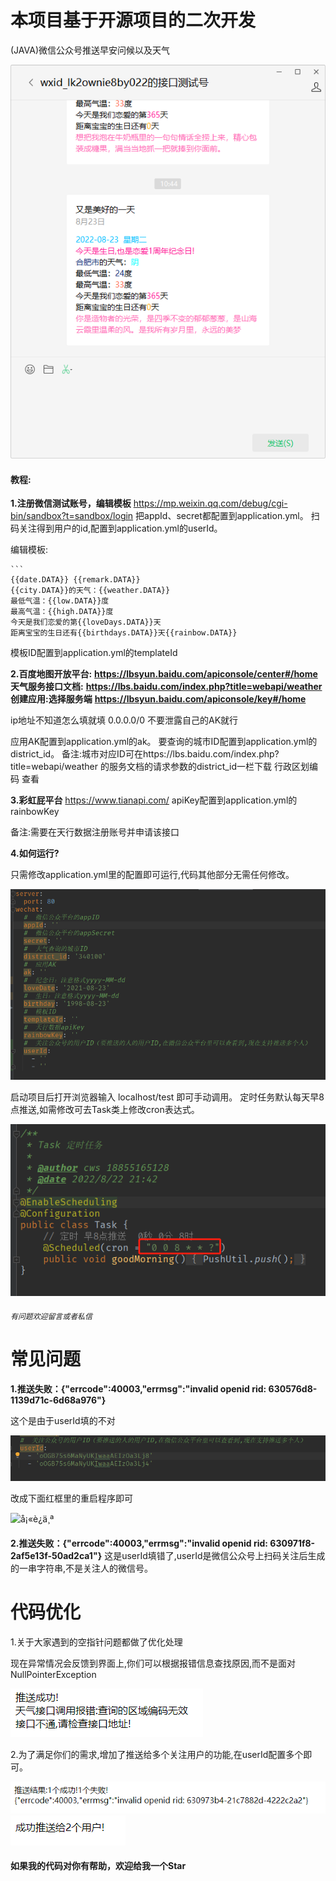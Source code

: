 # 本项目基于开源项目的二次开发


(JAVA)微信公众号推送早安问候以及天气

![image](src/main/resources/img/1.png)

#### 教程: <br />

**1.注册微信测试账号，编辑模板**
https://mp.weixin.qq.com/debug/cgi-bin/sandbox?t=sandbox/login
把appId、secret都配置到application.yml。
扫码关注得到用户的id,配置到application.yml的userId。

编辑模板:

```
​```
{{date.DATA}} {{remark.DATA}}
{{city.DATA}}的天气：{{weather.DATA}}
最低气温：{{low.DATA}}度
最高气温：{{high.DATA}}度
今天是我们恋爱的第{{loveDays.DATA}}天
距离宝宝的生日还有{{birthdays.DATA}}天{{rainbow.DATA}}
```


模板ID配置到application.yml的templateId

**2.百度地图开放平台:**
**https://lbsyun.baidu.com/apiconsole/center#/home**
**天气服务接口文档:**
**https://lbs.baidu.com/index.php?title=webapi/weather**
**创建应用:选择服务端**
**https://lbsyun.baidu.com/apiconsole/key#/home**

ip地址不知道怎么填就填   0.0.0.0/0 不要泄露自己的AK就行

应用AK配置到application.yml的ak。
要查询的城市ID配置到application.yml的district_id。
备注:城市对应ID可在https://lbs.baidu.com/index.php?title=webapi/weather 的服务文档的请求参数的district_id一栏下载 行政区划编码 查看

**3.彩虹屁平台**
https://www.tianapi.com/
apiKey配置到application.yml的rainbowKey

备注:需要在天行数据注册账号并申请该接口

**4.如何运行?**

只需修改application.yml里的配置即可运行,代码其他部分无需任何修改。

![image](src/main/resources/img/2.png)

启动项目后打开浏览器输入  localhost/test  即可手动调用。
定时任务默认每天早8点推送,如需修改可去Task类上修改cron表达式。

![image](src/main/resources/img/3.png)

###### `有问题欢迎留言或者私信`

# 常见问题



**1.推送失败：{"errcode":40003,"errmsg":"invalid openid rid: 630576d8-1139d71c-6d68a976"}**

这个是由于userId填的不对

![1661309025827](src/main/resources/img/7.png) 

改成下面红框里的重启程序即可

 ![å¡«è¿ä¸ª](https://foruda.gitee.com/images/1661302640325984367/%E5%B1%8F%E5%B9%95%E6%88%AA%E5%9B%BE.png) 

**2.推送失败：{"errcode":40003,"errmsg":"invalid openid rid: 630971f8-2af5e13f-50ad2ca1"}**
这是userId填错了,userId是微信公众号上扫码关注后生成的一串字符串,不是关注人的微信号。

# 代码优化

1.关于大家遇到的空指针问题都做了优化处理

现在异常情况会反馈到界面上,你们可以根据报错信息查找原因,而不是面对NullPointerException

![1661309025827](src/main/resources/img/4.png)

2.为了满足你们的需求,增加了推送给多个关注用户的功能,在userId配置多个即可。

![1661309025827](src/main/resources/img/5.png)
![1661309025827](src/main/resources/img/6.png)

#### 如果我的代码对你有帮助，欢迎给我一个Star